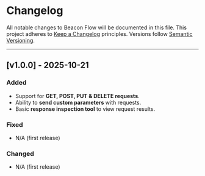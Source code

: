 # Changelog

All notable changes to Beacon Flow will be documented in this file.
This project adheres to [Keep a Changelog](https://keepachangelog.com/en/1.0.0/) principles.
Versions follow [Semantic Versioning](https://semver.org/).

---

## [v1.0.0] - 2025-10-21
### Added
- Support for **GET, POST, PUT & DELETE requests**.
- Ability to **send custom parameters** with requests.
- Basic **response inspection tool** to view request results.

### Fixed
- N/A (first release)

### Changed
- N/A (first release)
